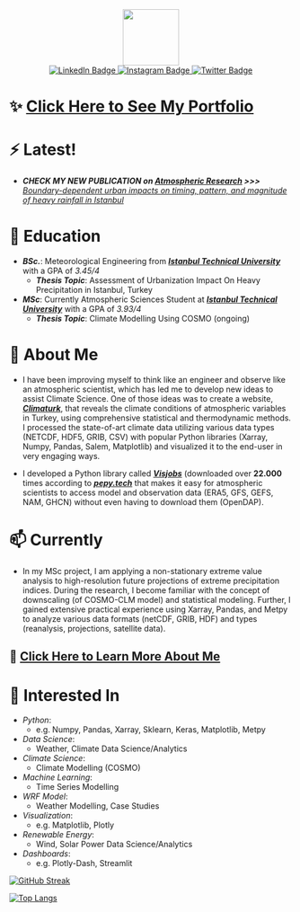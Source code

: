 <div id="header" align="center">
  <img src="https://media.giphy.com/media/M9gbBd9nbDrOTu1Mqx/giphy.gif" width="100"/>
</div>

<div id="badges" align="center">
  <a href="https://tr.linkedin.com/in/kutaydonmez">
    <img src="https://img.shields.io/badge/LinkedIn-blue?style=for-the-badge&logo=linkedin&logoColor=white" alt="LinkedIn Badge"/>
  </a>
  <a href="https://www.instagram.com/kutaydonmezz/">
    <img src="https://img.shields.io/badge/Instagram-purple?style=for-the-badge&logo=instagram&logoColor=white" alt="Instagram Badge"/>
  </a>
  <a href="https://twitter.com/donmezkutays">
    <img src="https://img.shields.io/badge/Twitter-blue?style=for-the-badge&logo=twitter&logoColor=white" alt="Twitter Badge"/>
  </a>
</div>

<div id="counter" align="center">
<img src="https://komarev.com/ghpvc/?username=donmezkutay&style=flat-square&color=blue" alt=""/>
</div>

# ✨ **[Click Here to See My Portfolio](https://donmezkutay.github.io/)**

# ⚡ **Latest!**
- ***CHECK MY NEW PUBLICATION on [Atmospheric Research](https://www.sciencedirect.com/journal/atmospheric-research/vol/286/suppl/C) >>>*** *[Boundary-dependent urban impacts on timing, pattern, and magnitude of heavy rainfall in Istanbul](https://authors.elsevier.com/c/1gh9Lcd3SJ4NL)*

# 🔭 **Education**
- ***BSc.***: Meteorological Engineering from ***[Istanbul Technical University](https://www.itu.edu.tr/)*** with a GPA of *3.45/4* <br>
    - ***Thesis Topic***: Assessment of Urbanization Impact On Heavy Precipitation in Istanbul, Turkey
- ***MSc***: Currently Atmospheric Sciences Student at ***[Istanbul Technical University](https://www.itu.edu.tr/)*** with a GPA of *3.93/4* <br>
    - ***Thesis Topic***: Climate Modelling Using COSMO (ongoing)

# 🌱 **About Me** 
- I have been improving myself to think like an engineer and observe like an atmospheric scientist, which has led me to develop new ideas to assist Climate Science. One of those ideas was to create a website, ***[Climaturk](https://climaturk.com/)***, that reveals the climate conditions of atmospheric variables in Turkey, using comprehensive statistical and thermodynamic methods. I processed the state-of-art climate data utilizing various data types (NETCDF, HDF5, GRIB, CSV) with popular Python libraries (Xarray, Numpy, Pandas, Salem, Matplotlib) and visualized it to the end-user in very engaging ways.

- I developed a Python library called ***[Visjobs](https://pypi.org/project/visjobs/)*** (downloaded over **22.000** times according to ***[pepy.tech](https://pepy.tech/project/visjobs)*** that makes it easy for atmospheric scientists to access model and observation data (ERA5, GFS, GEFS, NAM, GHCN) without even having to download them (OpenDAP).

# 📫 **Currently**

- In my MSc project, I am applying a non-stationary extreme value analysis to high-resolution future projections of extreme precipitation indices. During the research, I become familiar with the concept of downscaling (of COSMO-CLM model) and statistical modeling. Further, I gained extensive practical experience using Xarray, Pandas, and Metpy to analyze various data formats (netCDF, GRIB, HDF) and types (reanalysis, projections, satellite data).

## 💬 **[Click Here to Learn More About Me](https://linktr.ee/kutaydonmez)** <br>

# 👯 **Interested In**
* *Python*:
    * e.g. Numpy, Pandas, Xarray, Sklearn, Keras, Matplotlib, Metpy
* *Data Science*:
    * Weather, Climate Data Science/Analytics
* *Climate Science*:
    * Climate Modelling (COSMO)
* *Machine Learning*: 
    * Time Series Modelling
* *WRF Model*:
    * Weather Modelling, Case Studies
* *Visualization*:
    * e.g. Matplotlib, Plotly
* *Renewable Energy*:
    * Wind, Solar Power Data Science/Analytics
* *Dashboards*: 
    * e.g. Plotly-Dash, Streamlit

[![GitHub Streak](http://github-readme-streak-stats.herokuapp.com?user=donmezkutay&theme=dark&background=000000)](https://git.io/streak-stats)

[![Top Langs](https://github-readme-stats.vercel.app/api/top-langs/?username=donmezkutay&layout=compact&theme=vision-friendly-dark)](https://github.com/anuraghazra/github-readme-stats)

<!--
**donmezkutay/donmezkutay** is a ✨ _special_ ✨ repository because its `README.md` (this file) appears on your GitHub profile.

Here are some ideas to get you started:

- 🔭 I’m currently working on ...
- 🌱 I’m currently learning ...
- 👯 I’m looking to collaborate on ...
- 🤔 I’m looking for help with ...
- 💬 Ask me about ...
- 📫 How to reach me: ...
- 😄 Pronouns: ...
- ⚡ Fun fact: ...
-->
